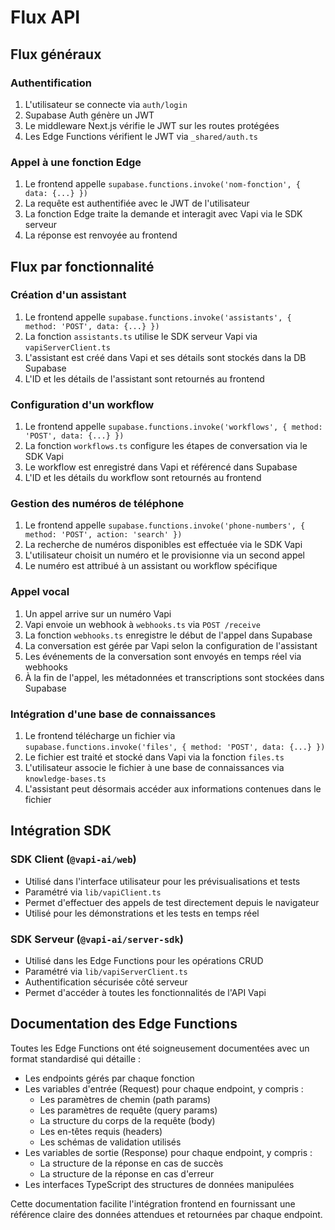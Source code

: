 # Flux API

## Flux généraux

### Authentification
1. L'utilisateur se connecte via `auth/login`
2. Supabase Auth génère un JWT
3. Le middleware Next.js vérifie le JWT sur les routes protégées
4. Les Edge Functions vérifient le JWT via `_shared/auth.ts`

### Appel à une fonction Edge
1. Le frontend appelle `supabase.functions.invoke('nom-fonction', { data: {...} })`
2. La requête est authentifiée avec le JWT de l'utilisateur
3. La fonction Edge traite la demande et interagit avec Vapi via le SDK serveur
4. La réponse est renvoyée au frontend

## Flux par fonctionnalité

### Création d'un assistant
1. Le frontend appelle `supabase.functions.invoke('assistants', { method: 'POST', data: {...} })`
2. La fonction `assistants.ts` utilise le SDK serveur Vapi via `vapiServerClient.ts`
3. L'assistant est créé dans Vapi et ses détails sont stockés dans la DB Supabase
4. L'ID et les détails de l'assistant sont retournés au frontend

### Configuration d'un workflow
1. Le frontend appelle `supabase.functions.invoke('workflows', { method: 'POST', data: {...} })`
2. La fonction `workflows.ts` configure les étapes de conversation via le SDK Vapi
3. Le workflow est enregistré dans Vapi et référencé dans Supabase
4. L'ID et les détails du workflow sont retournés au frontend

### Gestion des numéros de téléphone
1. Le frontend appelle `supabase.functions.invoke('phone-numbers', { method: 'POST', action: 'search' })`
2. La recherche de numéros disponibles est effectuée via le SDK Vapi
3. L'utilisateur choisit un numéro et le provisionne via un second appel
4. Le numéro est attribué à un assistant ou workflow spécifique

### Appel vocal
1. Un appel arrive sur un numéro Vapi
2. Vapi envoie un webhook à `webhooks.ts` via `POST /receive`
3. La fonction `webhooks.ts` enregistre le début de l'appel dans Supabase
4. La conversation est gérée par Vapi selon la configuration de l'assistant
5. Les événements de la conversation sont envoyés en temps réel via webhooks
6. À la fin de l'appel, les métadonnées et transcriptions sont stockées dans Supabase

### Intégration d'une base de connaissances
1. Le frontend télécharge un fichier via `supabase.functions.invoke('files', { method: 'POST', data: {...} })`
2. Le fichier est traité et stocké dans Vapi via la fonction `files.ts`
3. L'utilisateur associe le fichier à une base de connaissances via `knowledge-bases.ts`
4. L'assistant peut désormais accéder aux informations contenues dans le fichier

## Intégration SDK
### SDK Client (`@vapi-ai/web`)
- Utilisé dans l'interface utilisateur pour les prévisualisations et tests
- Paramétré via `lib/vapiClient.ts`
- Permet d'effectuer des appels de test directement depuis le navigateur
- Utilisé pour les démonstrations et les tests en temps réel

### SDK Serveur (`@vapi-ai/server-sdk`)
- Utilisé dans les Edge Functions pour les opérations CRUD
- Paramétré via `lib/vapiServerClient.ts`
- Authentification sécurisée côté serveur
- Permet d'accéder à toutes les fonctionnalités de l'API Vapi

## Documentation des Edge Functions
Toutes les Edge Functions ont été soigneusement documentées avec un format standardisé qui détaille :
- Les endpoints gérés par chaque fonction
- Les variables d'entrée (Request) pour chaque endpoint, y compris :
  - Les paramètres de chemin (path params)
  - Les paramètres de requête (query params)
  - La structure du corps de la requête (body)
  - Les en-têtes requis (headers)
  - Les schémas de validation utilisés
- Les variables de sortie (Response) pour chaque endpoint, y compris :
  - La structure de la réponse en cas de succès
  - La structure de la réponse en cas d'erreur
- Les interfaces TypeScript des structures de données manipulées

Cette documentation facilite l'intégration frontend en fournissant une référence claire des données attendues et retournées par chaque endpoint. 